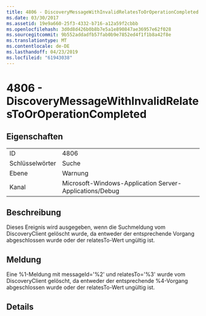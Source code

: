 ```yaml
---
title: 4806 - DiscoveryMessageWithInvalidRelatesToOrOperationCompleted
ms.date: 03/30/2017
ms.assetid: 19e9a660-25f3-4332-b716-a12a59f2cbbb
ms.openlocfilehash: 3d0d8d426b0b8b7e5a1e890847ae36957e62f028
ms.sourcegitcommit: 9b552addadfb57fab0b9e7852ed4f1f1b8a42f8e
ms.translationtype: MT
ms.contentlocale: de-DE
ms.lasthandoff: 04/23/2019
ms.locfileid: "61943038"
---
```

# <a name="4806---discoverymessagewithinvalidrelatestooroperationcompleted"></a>4806 - DiscoveryMessageWithInvalidRelatesToOrOperationCompleted
## <a name="properties"></a>Eigenschaften  
  
|||  
|-|-|  
|ID|4806|  
|Schlüsselwörter|Suche|  
|Ebene|Warnung|  
|Kanal|Microsoft-Windows-Application Server-Applications/Debug|  
  
## <a name="description"></a>Beschreibung  
 Dieses Ereignis wird ausgegeben, wenn die Suchmeldung vom DiscoveryClient gelöscht wurde, da entweder der entsprechende Vorgang abgeschlossen wurde oder der relatesTo-Wert ungültig ist.  
  
## <a name="message"></a>Meldung  
 Eine %1-Meldung mit messageId='%2' und relatesTo='%3' wurde vom DiscoveryClient gelöscht, da entweder der entsprechende %4-Vorgang abgeschlossen wurde oder der relatesTo-Wert ungültig ist.  
  
## <a name="details"></a>Details
